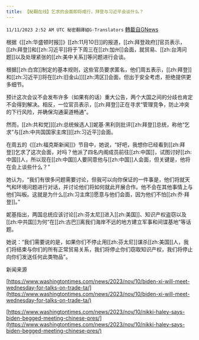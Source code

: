 ```yaml
---
title: 【秘翻在线】乞求的会面即将成行，拜登与习近平会谈什么？
---
```

`11/11/2023 2:52 AM UTC 秘密翻譯組G-Translators` [轉載自GNews](https://gnews.org/articles/1959093)

根据《[[zh:华盛顿时报]]》[[zh:11月10日]]的报道，[[zh:拜登政府]]官员表示，[[zh:拜登]]和[[zh:习近平]]将于下周三在[[zh:加州]]会面，就贸易、[[zh:台湾问题]]以及处理紧张的[[zh:美中关系]]等问题进行会谈。

根据[[zh:白宫]]制定的基本规则，这些官员要求匿名，他们周五表示，[[zh:拜登]]和[[zh:习近平]]将在[[zh:旧金山]][[zh:湾区]]会面，但出于安全考虑，拒绝提供更多细节。

预计这次会议不会发布许多（如果有的话）重大公告，两个大国之间的分歧也肯定不会得到解决。相反，一位官员表示，[[zh:拜登]]正在寻求“管理竞争，防止冲突的下行风险，并确保沟通渠道畅通”。

然而，[[zh:共和党]][[zh:总统候选人]]妮基·黑利则批评[[zh:拜登]]总统，称他“乞求”与[[zh:中共国国家主席]][[zh:习近平]]会面。

在周五的《[[zh:福克斯新闻]]》节目中，她说，“好吧，我想你已经看到[[zh:拜登]]乞求了这次会面，对吗？他派了四名内阁成员前往[[zh:中国]]，试图讨好[[zh:中国]]人，所以现在[[zh:中国]]人要同意他与[[zh:中国]]人会面，但关键是，他将在会上谈些什么？”

她认为，“我们有很多问题需要讨论，但我可以向你保证的一件事是，他们将就天气和环境问题进行对话，并讨论他们将如何就此开展合作。他不会在其他事情上与他们叫板。这就是为什么[[zh:习主席]]愿意与他们会面，因为他们不怕[[zh:乔·拜登]]。”

妮基指出，两国总统应该讨论[[zh:芬太尼]]进入[[zh:美国]]、知识产权盗窃以及[[zh:中共国]]为何“在[[zh:古巴]]离我们海岸不远的地方建立军事和间谍基地”等话题。

她说：“我们需要说的是，如果你们不停止用[[zh:芬太尼]]谋杀[[zh:美国]]人，我们将结束与你们的所有正常贸易关系，我们将停止你们窃取知识产权，我们将停止向你们发送任何此类物品”。

新闻来源

[https://www.washingtontimes.com/news/2023/nov/10/biden-xi-will-meet-wednesday-for-talks-on-trade-ta/](https://www.washingtontimes.com/news/2023/nov/10/biden-xi-will-meet-wednesday-for-talks-on-trade-ta/)

[https://www.washingtontimes.com/news/2023/nov/10/nikki-haley-says-biden-begged-meeting-chinese-pres/](https://www.washingtontimes.com/news/2023/nov/10/nikki-haley-says-biden-begged-meeting-chinese-pres/)
